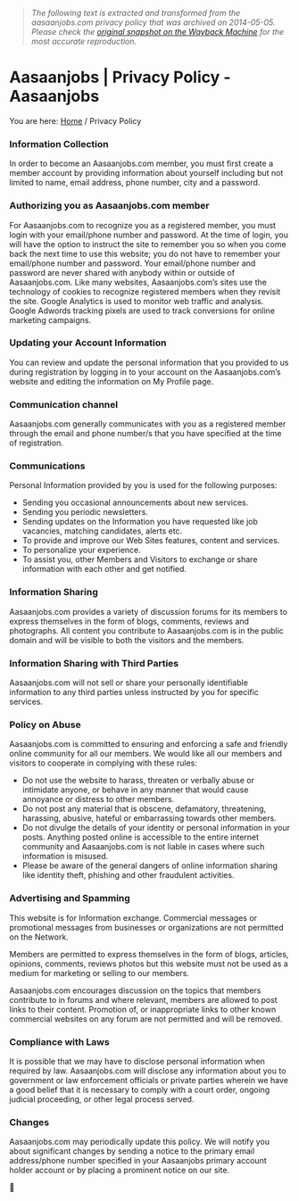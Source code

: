 > *The following text is extracted and transformed from the aasaanjobs.com privacy policy that was archived on 2014-05-05. Please check the [original snapshot on the Wayback Machine](https://web.archive.org/web/20140505104534id_/http%3A//aasaanjobs.com/privacy-policy) for the most accurate reproduction.*

# Aasaanjobs | Privacy Policy - Aasaanjobs

**[](http://aasaanjobs.com/)**

You are here: [Home](http://aasaanjobs.com/ "Aasaanjobs") / Privacy Policy

### **Information Collection**

In order to become an Aasaanjobs.com member, you must first create a member account by providing information about yourself including but not limited to name, email address, phone number, city and a password.

### **Authorizing you as Aasaanjobs.com member**

For Aasaanjobs.com to recognize you as a registered member, you must login with your email/phone number and password. At the time of login, you will have the option to instruct the site to remember you so when you come back the next time to use this website; you do not have to remember your email/phone number and password. Your email/phone number and password are never shared with anybody within or outside of Aasaanjobs.com. Like many websites, Aasaanjobs.com’s sites use the technology of cookies to recognize registered members when they revisit the site. Google Analytics is used to monitor web traffic and analysis. Google Adwords tracking pixels are used to track conversions for online marketing campaigns.

### **Updating your Account Information**

You can review and update the personal information that you provided to us during registration by logging in to your account on the Aasaanjobs.com’s website and editing the information on My Profile page.

### **Communication channel**

Aasaanjobs.com generally communicates with you as a registered member through the email and phone number/s that you have specified at the time of registration.

### **Communications**

Personal Information provided by you is used for the following purposes:

  * Sending you occasional announcements about new services.
  * Sending you periodic newsletters.
  * Sending updates on the Information you have requested like job vacancies, matching candidates, alerts etc.
  * To provide and improve our Web Sites features, content and services.
  * To personalize your experience.
  * To assist you, other Members and Visitors to exchange or share information with each other and get notified.



### **Information Sharing**

Aasaanjobs.com provides a variety of discussion forums for its members to express themselves in the form of blogs, comments, reviews and photographs. All content you contribute to Aasaanjobs.com is in the public domain and will be visible to both the visitors and the members.

### **Information Sharing with Third Parties**

Aasaanjobs.com will not sell or share your personally identifiable information to any third parties unless instructed by you for specific services.

### **Policy on Abuse**

Aasaanjobs.com is committed to ensuring and enforcing a safe and friendly online community for all our members. We would like all our members and visitors to cooperate in complying with these rules:

  * Do not use the website to harass, threaten or verbally abuse or intimidate anyone, or behave in any manner that would cause annoyance or distress to other members.
  * Do not post any material that is obscene, defamatory, threatening, harassing, abusive, hateful or embarrassing towards other members.
  * Do not divulge the details of your identity or personal information in your posts. Anything posted online is accessible to the entire internet community and Aasaanjobs.com is not liable in cases where such information is misused.
  * Please be aware of the general dangers of online information sharing like identity theft, phishing and other fraudulent activities.



### **Advertising and Spamming**

This website is for Information exchange. Commercial messages or promotional messages from businesses or organizations are not permitted on the Network.

Members are permitted to express themselves in the form of blogs, articles, opinions, comments, reviews photos but this website must not be used as a medium for marketing or selling to our members.

Aasaanjobs.com encourages discussion on the topics that members contribute to in forums and where relevant, members are allowed to post links to their content. Promotion of, or inappropriate links to other known commercial websites on any forum are not permitted and will be removed.

### **Compliance with Laws**

It is possible that we may have to disclose personal information when required by law. Aasaanjobs.com will disclose any information about you to government or law enforcement officials or private parties wherein we have a good belief that it is necessary to comply with a court order, ongoing judicial proceeding, or other legal process served.

### **Changes**

Aasaanjobs.com may periodically update this policy. We will notify you about significant changes by sending a notice to the primary email address/phone number specified in your Aasaanjobs primary account holder account or by placing a prominent notice on our site.


